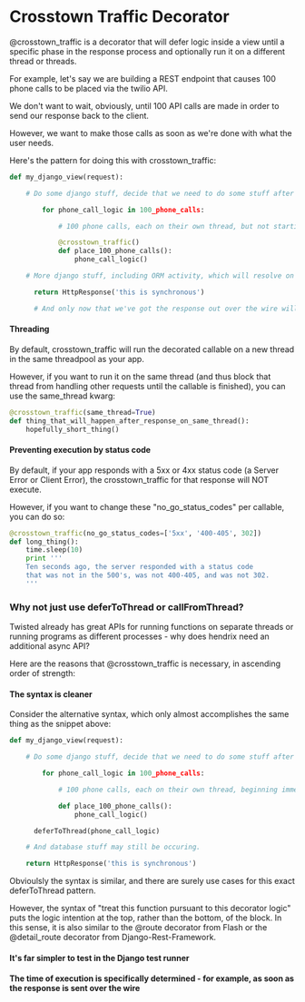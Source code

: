 # Crosstown Traffic Decorator

  @crosstown_traffic is a decorator that will defer logic inside a view until a specific phase in the response process and optionally run it on a different thread or threads.

For example, let's say we are building a REST endpoint that causes 100 phone calls to be placed via the twilio API.

We don't want to wait, obviously, until 100 API calls are made in order to send our response back to the client.

However, we want to make those calls as soon as we're done with what the user needs.

Here's the pattern for doing this with crosstown_traffic:


```python
def my_django_view(request):

    # Do some django stuff, decide that we need to do some stuff after the request is over (like place 100 phone calls via the Twilio API)

        for phone_call_logic in 100_phone_calls:

            # 100 phone calls, each on their own thread, but not starting until the response has gone out over the wire

            @crosstown_traffic()
            def place_100_phone_calls():
                phone_call_logic()

    # More django stuff, including ORM activity, which will resolve on this thread, before the crosstown_traffic begins.

      return HttpResponse('this is synchronous')

      # And only now that we've got the response out over the wire will place_100_phone_calls happen.
```
#### Threading
By default, crosstown_traffic will run the decorated callable on a new thread in the same threadpool as your app.

However, if you want to run it on the same thread (and thus block that thread from handling other requests until the callable is finished), you can use the same_thread kwarg:

```python
@crosstown_traffic(same_thread=True)
def thing_that_will_happen_after_response_on_same_thread():
    hopefully_short_thing()
```

#### Preventing execution by status code
By default, if your app responds with a 5xx or 4xx status code (a Server Error or Client Error), the crosstown_traffic for that response will NOT execute.

However, if you want to change these "no_go_status_codes" per callable, you can do so:

```python
@crosstown_traffic(no_go_status_codes=['5xx', '400-405', 302])
def long_thing():
    time.sleep(10)
    print '''
    Ten seconds ago, the server responded with a status code
    that was not in the 500's, was not 400-405, and was not 302.
    '''
```

### Why not just use deferToThread or callFromThread?

Twisted already has great APIs for running functions on separate threads or running programs as different processes - why does hendrix need an additional async API?

Here are the reasons that @crosstown_traffic is necessary, in ascending order of strength:

#### The syntax is cleaner

Consider the alternative syntax, which only almost accomplishes the same thing as the snippet above:

```python
def my_django_view(request):

    # Do some django stuff, decide that we need to do some stuff after the request is over (like place 100 phone calls via the Twilio API)

        for phone_call_logic in 100_phone_calls:

            # 100 phone calls, each on their own thread, beginning immediately

            def place_100_phone_calls():
                phone_call_logic()

      deferToThread(phone_call_logic)

    # And database stuff may still be occuring.

    return HttpResponse('this is synchronous')
```

Obvioulsly the syntax is similar, and there are surely use cases for this exact deferToThread pattern.

However, the syntax of "treat this function pursuant to this decorator logic" puts the logic intention at the top, rather than the bottom, of the block.  In this sense, it is also similar to the @route decorator from Flash or the @detail_route decorator from Django-Rest-Framework.

#### It's far simpler to test in the Django test runner



#### The time of execution is specifically determined - for example, as soon as the response is sent over the wire
